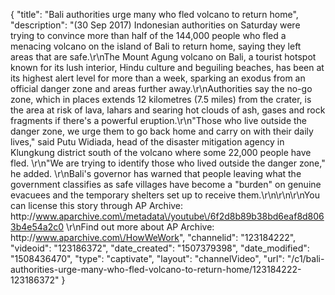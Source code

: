 {
    "title": "Bali authorities urge many who fled volcano to return home",
    "description": "(30 Sep 2017) Indonesian authorities on Saturday were trying to convince more than half of the 144,000 people who fled a menacing volcano on the island of Bali to return home, saying they left areas that are safe.\r\nThe Mount Agung volcano on Bali, a tourist hotspot known for its lush interior, Hindu culture and beguiling beaches, has been at its highest alert level for more than a week, sparking an exodus from an official danger zone and areas further away.\r\nAuthorities say the no-go zone, which in places extends 12 kilometres (7.5 miles) from the crater, is the area at risk of lava, lahars and searing hot clouds of ash, gases and rock fragments if there's a powerful eruption.\r\n\"Those who live outside the danger zone, we urge them to go back home and carry on with their daily lives,\" said Putu Widiada, head of the disaster mitigation agency in Klungkung district south of the volcano where some 22,000 people have fled. \r\n\"We are trying to identify those who lived outside the danger zone,\" he added. \r\nBali's governor has warned that people leaving what the government classifies as safe villages have become a \"burden\" on genuine evacuees and the temporary shelters set up to receive them.\r\n\r\n\r\nYou can license this story through AP Archive: http:\/\/www.aparchive.com\/metadata\/youtube\/6f2d8b89b38bd6eaf8d8063b4e54a2c0 \r\nFind out more about AP Archive: http:\/\/www.aparchive.com\/HowWeWork",
    "channelid": "123184222",
    "videoid": "123186372",
    "date_created": "1507379398",
    "date_modified": "1508436470",
    "type": "captivate",
    "layout": "channelVideo",
    "url": "\/c1\/bali-authorities-urge-many-who-fled-volcano-to-return-home\/123184222-123186372"
}